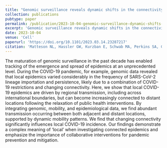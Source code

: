 ```yaml
---
title: "Genomic surveillance reveals dynamic shifts in the connectivity of COVID-19 epidemics"
collection: publications
pubtype: paper
permalink: /publication/2023-10-04-genomic-surveillance-dynamic-shifts-COVID-connectivity
excerpt: 'Genomic surveillance reveals dynamic shifts in the connectivity of COVID-19 epidemics'
date: 2023-10-04
venue: 'Cell'
paperurl: 'https://doi.org/10.1101/2023.03.14.23287217'
citation: 'Matteson NL, Hassler GW, Kurzban E, Schwab MA, Perkins SA, Gangavarapu K, Levy JI, Parker E, Pride D, Hakim A, De Hoff P, Cheung W, Castro-Martinez A, Rivera A, Veder A Rivera A, Wauer C, Holmes J, Wilson J, Ngo SN, Plascencia A, Lawrence ES, Smoot EW, Eisner ER, Tsai R, Chacón M, Baer NA, Seaver P, Salido RA, Aigner S, Ngo TT, Barber T, Ostrander T, Fielding-Miller R, Simmons EH, Zazueta OE, Serafin-Higuera I, Sanchez-Alvarez M, Moreno-Camacho JL, García-Gil A, Murphy Schafer AR, McDonald E, Corrigan J, Malone JD, Stous S, Shah S, <b>Moshiri N</b>, Weiss A, Anderson C, Aceves CM, Spencer EG, Hufbauer EC, Lee JJ, Ramesh KS, Nguyen KN, Saucedo K, Robles-Sikisaka R, Fisch KM, Gonias SL, Birmingham A, McDonald D, Karthikeyan S, Martin NK, Schooley RT, Negrete AJ, Reyna HJ, Chavez JR, Garcia ML, Cornejo-Bravo JM, Becker D, Isaksson M, Washington NL, Lee W, Garfein RS, Luna-Ruiz Esparza MA, Alcántar-Fernández J, Henson B, Jepsen K, Olivares-Flores B, Barrera-Badillo G, Lopez-Martínez I, Ramírez-González JE, Flores-León R, Kingsmore SF, Sanders A, Pradenas A, White B, Matthews G, Hale M, McLawhon RW, Reed SL, Winbush T, McHardy IH, Fielding RA, Nicholson L, Quigley MM, Harding A, Mendoza A, Bakhtar O, Browne SH, Olivas Flores J, Rincon Rodríguez DG, Gonzalez Ibarra M, Robles Ibarra LC, Arellano Vera BJ, Gonzalez Garcia J, Harvey-Vera A, Knight R, Laurent LC, Yeo GW, Wertheim JO, Ji X, Worobey M, Suchard MA, Andersen KG, Campos-Romero A, Wohl S, Zeller M (2023). "Genomic surveillance reveals dynamic shifts in the connectivity of COVID-19 epidemics." <i>Cell</i>. In Press. <a href="https://doi.org/10.1101/2023.03.14.23287217" target="_blank">Preprint doi:10.1101/2023.03.14.23287217</a>'
---
```

The maturation of genomic surveillance in the past decade has enabled tracking of the emergence and spread of epidemics at an unprecedented level. During the COVID-19 pandemic, for example, genomic data revealed that local epidemics varied considerably in the frequency of SARS-CoV-2 lineage importation and persistence, likely due to a combination of COVID-19 restrictions and changing connectivity. Here, we show that local COVID-19 epidemics are driven by regional transmission, including across international boundaries, but can become increasingly connected to distant locations following the relaxation of public health interventions. By integrating genomic, mobility, and epidemiological data, we find abundant transmission occurring between both adjacent and distant locations, supported by dynamic mobility patterns. We find that changing connectivity significantly influences local COVID-19 incidence. Our findings demonstrate a complex meaning of ‘local’ when investigating connected epidemics and emphasize the importance of collaborative interventions for pandemic prevention and mitigation.
